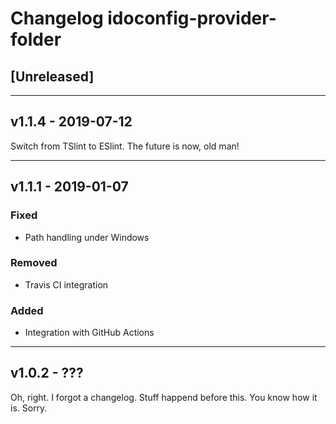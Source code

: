 # Changelog idoconfig-provider-folder

<!---
BEGIN: TEMPLATE FOR NEW RELEASES, @see https://keepachangelog.com/en/1.0.0/ for more information

## [X.Y.Z] - {RELEASE NAME} - YYYY-MM-DD

### Added
### Changed
### Deprecated
### Removed
### Fixed
### Security

END: TEMPLATE

While working on one or more features keep a summary of the changes (hint: commit messages) in
the [Unreleased] section. When a new release is done you only have to come up with a new version.

Don't forget the date.

--->

## [Unreleased]


---

## v1.1.4 - 2019-07-12

Switch from TSlint to ESlint. The future is now, old man!

---


## v1.1.1 - 2019-01-07

### Fixed

* Path handling under Windows

### Removed

* Travis CI integration

### Added

* Integration with GitHub Actions

---

## v1.0.2 - ???

Oh, right. I forgot a changelog. Stuff happend before this. You know how it is. Sorry.
